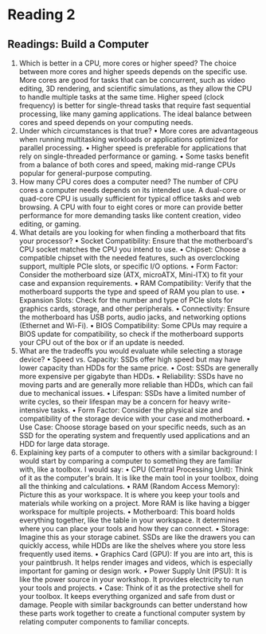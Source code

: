 # Reading 2
## Readings: Build a Computer

1.	Which is better in a CPU, more cores or higher speed?
The choice between more cores and higher speeds depends on the specific use. More cores are good for tasks that can be concurrent, such as video editing, 3D rendering, and scientific simulations, as they allow the CPU to handle multiple tasks at the same time. Higher speed (clock frequency) is better for single-thread tasks that require fast sequential processing, like many gaming applications. The ideal balance between cores and speed depends on your computing needs.
2.	Under which circumstances is that true?
•	More cores are advantageous when running multitasking workloads or applications optimized for parallel processing.
•	Higher speed is preferable for applications that rely on single-threaded performance or gaming.
•	Some tasks benefit from a balance of both cores and speed, making mid-range CPUs popular for general-purpose computing.
3.	How many CPU cores does a computer need?
The number of CPU cores a computer needs depends on its intended use. A dual-core or quad-core CPU is usually sufficient for typical office tasks and web browsing. A CPU with four to eight cores or more can provide better performance for more demanding tasks like content creation, video editing, or gaming.
4.	What details are you looking for when finding a motherboard that fits your processor?
•	Socket Compatibility: Ensure that the motherboard's CPU socket matches the CPU you intend to use.
•	Chipset: Choose a compatible chipset with the needed features, such as overclocking support, multiple PCIe slots, or specific I/O options.
•	Form Factor: Consider the motherboard size (ATX, microATX, Mini-ITX) to fit your case and expansion requirements.
•	RAM Compatibility: Verify that the motherboard supports the type and speed of RAM you plan to use.
•	Expansion Slots: Check for the number and type of PCIe slots for graphics cards, storage, and other peripherals.
•	Connectivity: Ensure the motherboard has USB ports, audio jacks, and networking options (Ethernet and Wi-Fi).
•	BIOS Compatibility: Some CPUs may require a BIOS update for compatibility, so check if the motherboard supports your CPU out of the box or if an update is needed.
5.	What are the tradeoffs you would evaluate while selecting a storage device?
•	Speed vs. Capacity: SSDs offer high speed but may have lower capacity than HDDs for the same price.
•	Cost: SSDs are generally more expensive per gigabyte than HDDs.
•	Reliability: SSDs have no moving parts and are generally more reliable than HDDs, which can fail due to mechanical issues.
•	Lifespan: SSDs have a limited number of write cycles, so their lifespan may be a concern for heavy write-intensive tasks.
•	Form Factor: Consider the physical size and compatibility of the storage device with your case and motherboard.
•	Use Case: Choose storage based on your specific needs, such as an SSD for the operating system and frequently used applications and an HDD for large data storage.
6.	Explaining key parts of a computer to others with a similar background:
I would start by comparing a computer to something they are familiar with, like a toolbox. I would say:
•	CPU (Central Processing Unit): Think of it as the computer's brain. It is like the main tool in your toolbox, doing all the thinking and calculations.
•	RAM (Random Access Memory): Picture this as your workspace. It is where you keep your tools and materials while working on a project. More RAM is like having a bigger workspace for multiple projects.
•	Motherboard: This board holds everything together, like the table in your workspace. It determines where you can place your tools and how they can connect.
•	Storage: Imagine this as your storage cabinet. SSDs are like the drawers you can quickly access, while HDDs are like the shelves where you store less frequently used items.
•	Graphics Card (GPU): If you are into art, this is your paintbrush. It helps render images and videos, which is especially important for gaming or design work.
•	Power Supply Unit (PSU): It is like the power source in your workshop. It provides electricity to run your tools and projects.
•	Case: Think of it as the protective shell for your toolbox. It keeps everything organized and safe from dust or damage.
People with similar backgrounds can better understand how these parts work together to create a functional computer system by relating computer components to familiar concepts.


